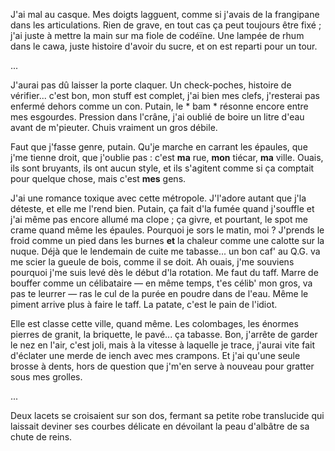 
J'ai mal au casque.
Mes doigts lagguent, comme si j'avais de la frangipane dans les articulations.
Rien de grave, en tout cas ça peut toujours être fixé ; j'ai juste à mettre la main sur ma fiole de codéïne. Une lampée de rhum dans le cawa, juste histoire d'avoir du sucre, et on est reparti pour un tour.

...

J'aurai pas dû laisser la porte claquer. Un check-poches, histoire de vérifier... c'est bon, mon stuff est complet, j'ai bien mes clefs, j'resterai pas enfermé dehors comme un con.
Putain, le * bam * résonne encore entre mes esgourdes. Pression dans l'crâne, j'ai oublié de boire un litre d'eau avant de m'pieuter. Chuis vraiment un gros débile.

Faut que j'fasse genre, putain. Qu'je marche en carrant les épaules, que j'me tienne droit, que j'oublie pas : c'est **ma** rue, **mon** tiécar, **ma** ville. Ouais, ils sont bruyants, ils ont aucun style, et ils s'agitent comme si ça comptait pour quelque chose, mais c'est **mes** gens.

J'ai une romance toxique avec cette métropole. J'l'adore autant que j'la déteste, et elle me l'rend bien.
Putain, ça fait d'la fumée quand j'souffle et j'ai même pas encore allumé ma clope ; ça givre, et pourtant, le spot me crame quand même les épaules.
Pourquoi je sors le matin, moi ? J'prends le froid comme un pied dans les burnes **et** la chaleur comme une calotte sur la nuque. Déjà que le lendemain de cuite me tabasse... un bon caf' au Q.G. va me scier la gueule de bois, comme il se doit.
Ah ouais, j'me souviens pourquoi j'me suis levé dès le début d'la rotation. Me faut du taff. Marre de bouffer comme un célibataire — en même temps, t'es célib' mon gros, va pas te leurrer — ras le cul de la purée en poudre dans de l'eau. Même le piment arrive plus à faire le taff.
La patate, c'est le pain de l'idiot.

Elle est classe cette ville, quand même. Les colombages, les énormes pierres de granit, la briquette, le pavé... ça tabasse.
Bon, j'arrête de garder le nez en l'air, c'est joli, mais à la vitesse à laquelle je trace, j'aurai vite fait d'éclater une merde de iench avec mes crampons. Et j'ai qu'une seule brosse à dents, hors de question que j'm'en serve à nouveau pour gratter sous mes grolles.

...

Deux lacets se croisaient sur son dos, fermant sa petite robe translucide qui laissait deviner ses courbes délicate en dévoilant la peau d'albâtre de sa chute de reins.
